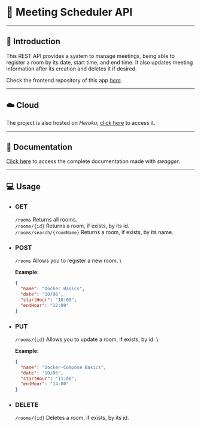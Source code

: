 # :necktie: Meeting Scheduler API
- - -

## :book: Introduction
This REST API provides a system to manage meetings, being able to register a room by its date, start time, and end time. It also updates meeting information after its creation and deletes it if desired.

Check the frontend repository of this app *[here](https://github.com/jonviegas/meeting-scheduler-frontend)*.

- - -
## :cloud: Cloud

The project is also hosted on *Heroku*, [click here](https://meeting-scheduler-system.herokuapp.com/rooms) to access it.
- - -
## :green_book: Documentation

[Click here](https://meeting-scheduler-system.herokuapp.com/swagger-ui.html) to access the complete documentation made with *swagger*.
- - -

## :computer: Usage

- ### **GET**
    ```/rooms```
    Returns all rooms.
\
    ```/rooms/{id}```
    Returns a room, if exists, by its id.
\
    ```/rooms/search/{roomName}```
    Returns a room, if exists, by its name.

- ### **POST**
    ```/rooms```
    Allows you to register a new room.
\

    **Example:**
    ``` JSON
    {
      "name": "Docker Basics",
      "date": "10/06",
      "startHour": "10:00",
      "endHour": "12:00"
    }
    ```

- ### **PUT**
     ```/rooms/{id}```
    Allows you to update a room, if exists, by id.
\

    **Example:**
    ``` JSON
    {
      "name": "Docker-Compose Basics",
      "date": "10/06",
      "startHour": "11:00",
      "endHour": "14:00"
    }
    ```

- ### **DELETE**
    ```/rooms/{id}```
    Deletes a room, if exists, by its id.
